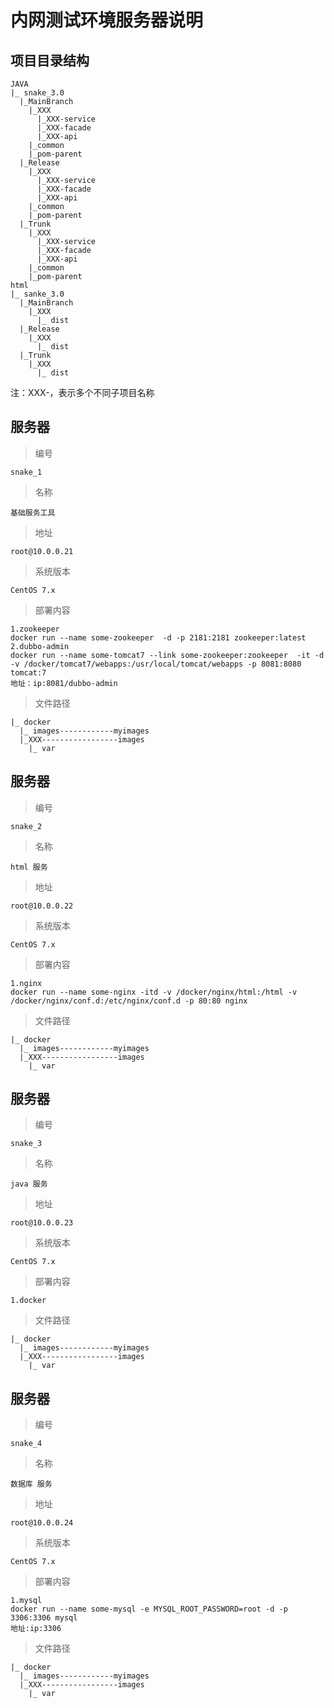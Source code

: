 # 内网测试环境服务器说明
## 项目目录结构
```
JAVA
|_ snake_3.0
  |_MainBranch
    |_XXX
      |_XXX-service
      |_XXX-facade
      |_XXX-api
    |_common
    |_pom-parent
  |_Release
    |_XXX
      |_XXX-service
      |_XXX-facade
      |_XXX-api
    |_common
    |_pom-parent   
  |_Trunk
    |_XXX
      |_XXX-service
      |_XXX-facade
      |_XXX-api
    |_common
    |_pom-parent
html
|_ sanke_3.0
  |_MainBranch
    |_XXX
      |_ dist 
  |_Release
    |_XXX
      |_ dist 
  |_Trunk
    |_XXX
      |_ dist 
```
注：XXX-，表示多个不同子项目名称

## 服务器
> 编号
```
snake_1
```
> 名称
```
基础服务工具
```
> 地址
```
root@10.0.0.21
```
> 系统版本
```
CentOS 7.x
```
> 部署内容
```
1.zookeeper
docker run --name some-zookeeper  -d -p 2181:2181 zookeeper:latest
2.dubbo-admin
docker run --name some-tomcat7 --link some-zookeeper:zookeeper  -it -d -v /docker/tomcat7/webapps:/usr/local/tomcat/webapps -p 8081:8080 tomcat:7
地址：ip:8081/dubbo-admin
```
> 文件路径
```
|_ docker
  |_ images------------myimages
  |_XXX-----------------images
    |_ var
```


## 服务器
> 编号
```
snake_2
```
> 名称
```
html 服务
```
> 地址
```
root@10.0.0.22
```
> 系统版本
```
CentOS 7.x
```
> 部署内容
```
1.nginx
docker run --name some-nginx -itd -v /docker/nginx/html:/html -v /docker/nginx/conf.d:/etc/nginx/conf.d -p 80:80 nginx
```
> 文件路径
```
|_ docker
  |_ images------------myimages
  |_XXX-----------------images
    |_ var
```


## 服务器
> 编号 
```
snake_3
```
> 名称
```
java 服务
```
> 地址
```
root@10.0.0.23
```
> 系统版本
```
CentOS 7.x
```
> 部署内容
```
1.docker
```
> 文件路径
```
|_ docker
  |_ images------------myimages
  |_XXX-----------------images
    |_ var
```


## 服务器
> 编号
```
snake_4
```
> 名称
```
数据库 服务
```
> 地址
```
root@10.0.0.24
```
> 系统版本
```
CentOS 7.x
```
> 部署内容
```
1.mysql
docker run --name some-mysql -e MYSQL_ROOT_PASSWORD=root -d -p 3306:3306 mysql
地址:ip:3306
```
> 文件路径
```
|_ docker
  |_ images------------myimages
  |_XXX-----------------images
    |_ var
```

